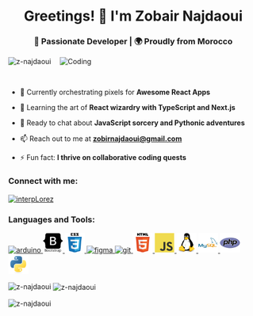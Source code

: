<!-- [![MasterHead](https://wallpaperaccess.com/full/2903339.jpg)](https://rishavchanda.io) -->

<h1 align="center">Greetings! 👋 I'm Zobair Najdaoui</h1>
<h3 align="center">🚀 Passionate Developer | 🌍 Proudly from Morocco</h3>
<img align="right" alt="Coding" width="400" src="https://camo.githubusercontent.com/c1dcb74cc1c1835b1d716f5051499a2814c683c806b15f04b0eba492863703e9/68747470733a2f2f63646e2e6472696262626c652e636f6d2f75736572732f3733303730332f73637265656e73686f74732f363538313234332f6176656e746f2e676966"/>
<!-- <iframe src="https://giphy.com/embed/ZXkraFrlIW1D25M6ZJ" width="480" height="480" frameBorder="0" class="giphy-embed" allowFullScreen></iframe> -->
<p align="left"> <img src="https://komarev.com/ghpvc/?username=interpLorez&label=Profile%20views&color=0e75b6&style=flat" alt="z-najdaoui" /> </p>

<p align="left"> <a href="https://twitter.com/" target="blank"><img src="https://img.shields.io/twitter/follow/?logo=twitter&style=for-the-badge" alt="" /></a> </p>

- 🔭 Currently orchestrating pixels for **Awesome React Apps**

- 🌱 Learning the art of **React wizardry with TypeScript and Next.js**

- 💬 Ready to chat about **JavaScript sorcery and Pythonic adventures**

- 📫 Reach out to me at **zobirnajdaoui@gmail.com**

- ⚡ Fun fact: **I thrive on collaborative coding quests**

<h3 align="left">Connect with me:</h3>
<p align="left">
<a href="https://codepen.io/z-najdaoui" target="blank"><img align="center" src="https://raw.githubusercontent.com/rahuldkjain/github-profile-readme-generator/master/src/images/icons/Social/codepen.svg" alt="interpLorez" height="30" width="40" /></a>
</p>

<h3 align="left">Languages and Tools:</h3>
<p align="left"> 
  <a href="https://www.arduino.cc/" target="_blank" rel="noreferrer"> <img src="https://cdn.worldvectorlogo.com/logos/arduino-1.svg" alt="arduino" width="40" height="40"/> </a>
  <a href="https://getbootstrap.com" target="_blank" rel="noreferrer"> <img src="https://raw.githubusercontent.com/devicons/devicon/master/icons/bootstrap/bootstrap-plain-wordmark.svg" alt="bootstrap" width="40" height="40"/> </a>
  <a href="https://www.w3schools.com/css/" target="_blank" rel="noreferrer"> <img src="https://raw.githubusercontent.com/devicons/devicon/master/icons/css3/css3-original-wordmark.svg" alt="css3" width="40" height="40"/> </a>
  <a href="https://www.figma.com/" target="_blank" rel="noreferrer"> <img src="https://www.vectorlogo.zone/logos/figma/figma-icon.svg" alt="figma" width="40" height="40"/> </a>
  <a href="https://git-scm.com/" target="_blank" rel="noreferrer"> <img src="https://www.vectorlogo.zone/logos/git-scm/git-scm-icon.svg" alt="git" width="40" height="40"/> </a>
  <a href="https://www.w3.org/html/" target="_blank" rel="noreferrer"> <img src="https://raw.githubusercontent.com/devicons/devicon/master/icons/html5/html5-original-wordmark.svg" alt="html5" width="40" height="40"/> </a>
  <a href="https://developer.mozilla.org/en-US/docs/Web/JavaScript" target="_blank" rel="noreferrer"> <img src="https://raw.githubusercontent.com/devicons/devicon/master/icons/javascript/javascript-original.svg" alt="javascript" width="40" height="40"/> </a>
  <a href="https://www.linux.org/" target="_blank" rel="noreferrer"> <img src="https://raw.githubusercontent.com/devicons/devicon/master/icons/linux/linux-original.svg" alt="linux" width="40" height="40"/> </a>
  <a href="https://www.mysql.com/" target="_blank" rel="noreferrer"> <img src="https://raw.githubusercontent.com/devicons/devicon/master/icons/mysql/mysql-original-wordmark.svg" alt="mysql" width="40" height="40"/> </a>
  <a href="https://www.php.net" target="_blank" rel="noreferrer"> <img src="https://raw.githubusercontent.com/devicons/devicon/master/icons/php/php-original.svg" alt="php" width="40" height="40"/> </a>
  <a href="https://www.python.org" target="_blank" rel="noreferrer"> <img src="https://raw.githubusercontent.com/devicons/devicon/master/icons/python/python-original.svg" alt="python" width="40" height="40"/> </a>
</p>

<p><img align="left" src="https://github-readme-stats.vercel.app/api/top-langs?username=z-najdaoui&show_icons=true&locale=en&layout=compact" alt="z-najdaoui" /></p>

<p>&nbsp;<img align="center" src="https://github-readme-stats.vercel.app/api?username=z-najdaoui&show_icons=true&locale=en" alt="z-najdaoui" /></p>

<p><img align="center" src="https://github-readme-streak-stats.herokuapp.com/?user=z-najdaoui&" alt="z-najdaoui" /></p>
